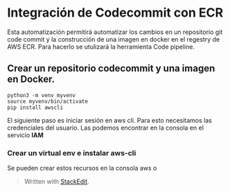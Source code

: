 

# Integración de Codecommit con ECR

Esta automatización permitirá automatizar los cambios en un repositorio  git code commit y la construcción de una imagen en docker en el regestry de AWS ECR. Para hacerlo se utulizará la herramienta Code pipeline.

## Crear un repositorio codecommit y una imagen en Docker.
```
python3 -m venv myvenv
source myvenv/bin/activate
pip install awscli
```
El siguiente paso es iniciar sesión en aws cli. Para esto necesitamos las credenciales del usuario. Las podemos encontrar en la consola en el servicio **IAM**
### Crear un virtual env e instalar aws-cli 
Se pueden crear estos recursos en la consola aws o 
> Written with [StackEdit](https://stackedit.io/).
<!--stackedit_data:
eyJoaXN0b3J5IjpbLTE3MzY4NDUzNzAsMTUzOTEyNTU4Myw4NT
c5MzIyMTFdfQ==
-->